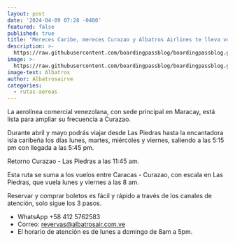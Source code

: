 ```yaml
---
layout: post
date: '2024-04-09 07:28 -0400'
featured: false
published: true
title: "Mereces Caribe, mereces Curazao y Albatros Airlines te lleva volando.\_"
description: >-
  https://raw.githubusercontent.com/boardingpassblog/boardingpassblog.github.io/main/assets/images/Albatros-Curazao.jpg
image: >-
  https://raw.githubusercontent.com/boardingpassblog/boardingpassblog.github.io/main/assets/images/Albatros-Curazao.jpg
image-text: Albatros
author: Albatrosairve
categories:
  - rutas-aereas
---
```

La aerolínea comercial venezolana, con sede principal en Maracay, está lista para ampliar su frecuencia a Curazao. 

Durante abril y mayo podrás viajar desde Las Piedras hasta la encantadora isla caribeña los días lunes, martes, miércoles y viernes, saliendo a las 5:15 pm con llegada a las 5:45 pm.

Retorno Curazao - Las Piedras a las 11:45 am. 

Esta ruta se suma a los vuelos entre Caracas - Curazao, con escala en Las Piedras, que vuela lunes y viernes a las 8 am.

Reservar y comprar boletos es fácil y rápido a través de los canales de atención, solo sigue los 3 pasos. 

- WhatsApp +58 412 5762583 
- Correo: revervas@albatrosair.com.ve
- El horario de atención es de lunes a domingo de 8am a 5pm.
